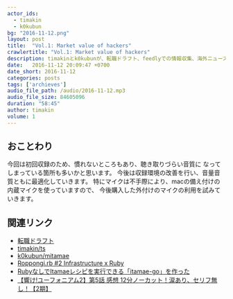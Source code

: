 ```yaml
---
actor_ids:
  - timakin
  - k0kubun
bg: "2016-11-12.png"
layout: post
title:  "Vol.1: Market value of hackers"
crawlertitle: "Vol.1: Market value of hackers"
description: timakinとk0kubunが、転職ドラフト、feedlyでの情報収集、海外ニュースサイト、mitamae、mruby、今期アニメについて話しました。一回目収録の前半です。
date:   2016-11-12 20:09:47 +0700
date_short: 2016-11-12
categories: posts
tags: ['archieves']
audio_file_path: /audio/2016-11-12.mp3
audio_file_size: 84605096
duration: "58:45"
author: timakin
volume: 1
---
```


## おことわり

今回は初回収録のため、慣れないところもあり、聴き取りづらい音質に
なってしまっている箇所も多いかと思います。
今後は収録環境の改善を行い、音量音質ともに最適化していきます。
特にマイクは不手際により、macの備え付けの内蔵マイクを使っていますので、
今後購入した外付けのマイクの利用を試みていきます。

## 関連リンク

- [転職ドラフト](https://job-draft.jp)
- [timakin/ts](https://github.com/timakin/ts)
- [k0kubun/mitamae](https://github.com/k0kubun/mitamae)
- [Roppongi.rb #2 Infrastructure x Ruby](http://roppongirb.connpass.com/event/42633/)
- [RubyなしでItamaeレシピを実行できる「itamae-go」を作った](http://k0kubun.hatenablog.com/entry/2016/07/26/040124)
- [【響け!ユーフォニアム2】第5話 感想 12分ノーカット！涙あり、セリフ無し！【2期】](http://anicobin.ldblog.jp/archives/49915117.html)
